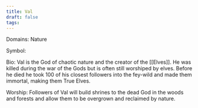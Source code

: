 ```yaml
---
title: Val
draft: false
tags:
---
```

 
Domains: Nature

Symbol:

Bio: Val is the God of chaotic nature and the creator of the [[Elves]]. He was killed during the war of the Gods but is often still worshiped by elves. Before he died he took 100 of his closest followers into the fey-wild and made them immortal, making them True Elves. 

Worship: Followers of Val will build shrines to the dead God in the woods and forests and allow them to be overgrown and reclaimed by nature.